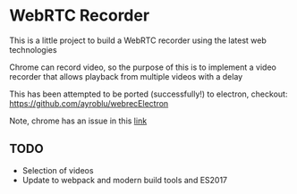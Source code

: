 WebRTC Recorder
===============

This is a little project to build a WebRTC recorder using the latest web technologies

Chrome can record video, so the purpose of this is to implement a video recorder that allows playback from multiple videos with a delay

This has been attempted to be ported (successfully!) to electron, checkout: https://github.com/ayroblu/webrecElectron

Note, chrome has an issue in this [link](https://bugs.chromium.org/p/chromium/issues/detail?id=606000)

TODO
----
* Selection of videos
* Update to webpack and modern build tools and ES2017

